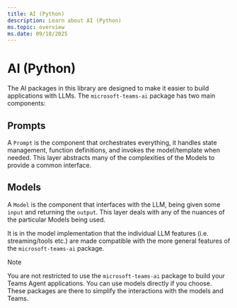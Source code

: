 ```yaml
---
title: AI (Python)
description: Learn about AI (Python)
ms.topic: overview
ms.date: 09/18/2025
---
```


# AI (Python)

The AI packages in this library are designed to make it easier to build applications with LLMs.
The `microsoft-teams-ai` package has two main components:

## Prompts

A `Prompt` is the component that orchestrates everything, it handles state management,
function definitions, and invokes the model/template when needed. This layer abstracts many of
the complexities of the Models to provide a common interface.

## Models

A `Model` is the component that interfaces with the LLM, being given some `input` and returning the `output`.
This layer deals with any of the nuances of the particular Models being used.

It is in the model implementation that the individual LLM features (i.e. streaming/tools etc.)
are made compatible with the more general features of the `microsoft-teams-ai` package.

> [!NOTE]
> You are not restricted to use the `microsoft-teams-ai` package to build your Teams Agent applications. You can use models directly if you choose. These packages are there to simplify the interactions with the models and Teams.
